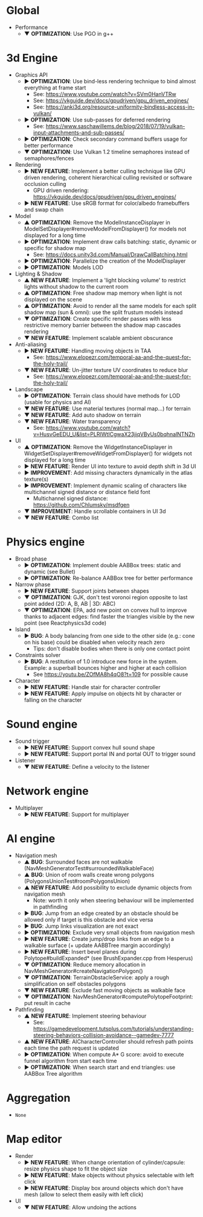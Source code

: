 # Global
* Performance
  * ▼ **OPTIMIZATION**: Use PGO in g++

# 3d Engine
* Graphics API
  * ► **OPTIMIZATION**: Use bind-less rendering technique to bind almost everything at frame start
    * See: <https://www.youtube.com/watch?v=SVm0HanVTRw>
    * See: <https://vkguide.dev/docs/gpudriven/gpu_driven_engines/>
    * See: <https://anki3d.org/resource-uniformity-bindless-access-in-vulkan/>
  * ► **OPTIMIZATION**: Use sub-passes for deferred rendering
    * See: <https://www.saschawillems.de/blog/2018/07/19/vulkan-input-attachments-and-sub-passes/>
  * ► **OPTIMIZATION**: Check secondary command buffers usage for better performance
  * ▼ **OPTIMIZATION**: Use Vulkan 1.2 timeline semaphores instead of semaphores/fences
* Rendering
  * ► **NEW FEATURE**: Implement a better culling technique like GPU driven rendering, coherent hierarchical culling revisited or software occlusion culling
    * GPU driven rendering: <https://vkguide.dev/docs/gpudriven/gpu_driven_engines/>
  * ► **NEW FEATURE**: Use sRGB format for color/albedo framebuffers and swap chain
* Model
  * ▲ **OPTIMIZATION**: Remove the ModelInstanceDisplayer in ModelSetDisplayer#removeModelFromDisplayer() for models not displayed for a long time
  * ► **OPTIMIZATION**: Implement draw calls batching: static, dynamic or specific for shadow map
    * See: <https://docs.unity3d.com/Manual/DrawCallBatching.html>
  * ► **OPTIMIZATION**: Parallelize the creation of the ModelDisplayer
  * ► **OPTIMIZATION**: Models LOD
* Lighting & Shadow
  * ▲ **NEW FEATURE**: Implement a 'light blocking volume' to restrict lights without shadow to the current room
  * ▲ **OPTIMIZATION**: Free shadow map memory when light is not displayed on the scene
  * ▲ **OPTIMIZATION**: Avoid to render all the same models for each split shadow map (sun & omni): use the split frustum models instead
  * ▼ **OPTIMIZATION**: Create specific render passes with less restrictive memory barrier between the shadow map cascades rendering
  * ▼ **NEW FEATURE**: Implement scalable ambient obscurance
* Anti-aliasing
  * ► **NEW FEATURE**: Handling moving objects in TAA
    * See: <https://www.elopezr.com/temporal-aa-and-the-quest-for-the-holy-trail/>
  * ▼ **NEW FEATURE**: Un-jitter texture UV coordinates to reduce blur
    * See: <https://www.elopezr.com/temporal-aa-and-the-quest-for-the-holy-trail/>
* Landscape
  * ► **OPTIMIZATION**: Terrain class should have methods for LOD (usable for physics and AI)
  * ▼ **NEW FEATURE**: Use material textures (normal map...) for terrain
  * ▼ **NEW FEATURE**: Add auto shadow on terrain
  * ▼ **NEW FEATURE**: Water transparency
    * See: <https://www.youtube.com/watch?v=HusvGeEDU_U&list=PLRIWtICgwaX23jiqVByUs0bqhnalNTNZh>
* UI
  * ▲ **OPTIMIZATION**: Remove the WidgetInstanceDisplayer in WidgetSetDisplayer#removeWidgetFromDisplayer() for widgets not displayed for a long time
  * ► **NEW FEATURE**: Render UI into texture to avoid depth shift in 3d UI
  * ► **IMPROVEMENT**: Add missing characters dynamically in the atlas texture(s)
  * ► **IMPROVEMENT**: Implement dynamic scaling of characters like multichannel signed distance or distance field font
    * Multichannel signed distance: <https://github.com/Chlumsky/msdfgen>
  * ▼ **IMPROVEMENT**: Handle scrollable containers in UI 3d
  * ▼ **NEW FEATURE**: Combo list

# Physics engine
* Broad phase
  * ► **OPTIMIZATION**: Implement double AABBox trees: static and dynamic (see Bullet)
  * ► **OPTIMIZATION**: Re-balance AABBox tree for better performance
* Narrow phase
  * ► **NEW FEATURE**: Support joints between shapes
  * ▼ **OPTIMIZATION**: GJK, don't test voronoi region opposite to last point added (2D: A, B, AB | 3D: ABC)
  * ▼ **OPTIMIZATION**: EPA, add new point on convex hull to improve thanks to adjacent edges: find faster the triangles visible by the new point (see Reactphysics3d code)
* Island
  * ► **BUG**: A body balancing from one side to the other side (e.g.: cone on his base) could be disabled when velocity reach zero
    * Tips: don't disable bodies when there is only one contact point
* Constraints solver
  * ► **BUG**: A restitution of 1.0 introduce new force in the system. Example: a superball bounces higher and higher at each collision
    * See <https://youtu.be/ZOfMA8h4qO8?t=109> for possible cause
* Character
  * ► **NEW FEATURE**: Handle stair for character controller
  * ► **NEW FEATURE**: Apply impulse on objects hit by character or falling on the character

# Sound engine
* Sound trigger
  * ► **NEW FEATURE**: Support convex hull sound shape
  * ► **NEW FEATURE**: Support portal IN and portal OUT to trigger sound
* Listener    
  * ▼ **NEW FEATURE**: Define a velocity to the listener

# Network engine
* Multiplayer
  * ► **NEW FEATURE**: Support for multiplayer

# AI engine
* Navigation mesh
  * ▲ **BUG**: Surrounded faces are not walkable (NavMeshGeneratorTest#surroundedWalkableFace)
  * ▲ **BUG**: Union of room walls create wrong polygons (PolygonsUnionTest#roomPolygonsUnion)
  * ▲ **NEW FEATURE**: Add possibility to exclude dynamic objects from navigation mesh
    * Note: worth it only when steering behaviour will be implemented in pathfinding
  * ► **BUG**: Jump from an edge created by an obstacle should be allowed only if target is this obstacle and vice versa
  * ► **BUG**: Jump links visualization are not exact
  * ► **OPTIMIZATION**: Exclude very small objects from navigation mesh
  * ► **NEW FEATURE**: Create jump/drop links from an edge to a walkable surface (+ update AABBTree margin accordingly)
  * ► **NEW FEATURE**: Insert bevel planes during Polytope#buildExpanded* (see BrushExpander.cpp from Hesperus)
  * ▼ **OPTIMIZATION**: Reduce memory allocation in NavMeshGenerator#createNavigationPolygon()
  * ▼ **OPTIMIZATION**: TerrainObstacleService: apply a rough simplification on self obstacles polygons
  * ▼ **NEW FEATURE**: Exclude fast moving objects as walkable face
  * ▼ **OPTIMIZATION**: NavMeshGenerator#computePolytopeFootprint: put result in cache
* Pathfinding
  * ▲ **NEW FEATURE**: Implement steering behaviour
    * See: <https://gamedevelopment.tutsplus.com/tutorials/understanding-steering-behaviors-collision-avoidance--gamedev-7777>
  * ▲ **NEW FEATURE**: AICharacterController should refresh path points each time the path request is updated 
  * ► **OPTIMIZATION**: When compute A* G score: avoid to execute funnel algorithm from start each time
  * ► **OPTIMIZATION**: When search start and end triangles: use AABBox Tree algorithm

# Aggregation
* `None`

# Map editor
* Render
  * ► **NEW FEATURE**: When change orientation of cylinder/capsule: resize physics shape to fit the object size
  * ► **NEW FEATURE**: Make objects without physics selectable with left click
  * ► **NEW FEATURE**: Display box around objects which don't have mesh (allow to select them easily with left click)
* UI
  * ▼ **NEW FEATURE**: Allow undoing the actions
